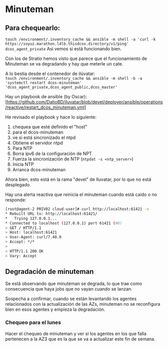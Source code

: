 # Minuteman

## Para chequearlo:  
`touch /environment/.inventory_cache && ansible -m shell -a 'curl -k https://soyuz.marathon.l4lb.thisdcos.directory/v1/ping' dcos_agent_private`
    Asi vemos si está funcionando bien.

Con los de Stratio hemos visto que parece que el funcionamiento de Minuteman se va degradando y hay que meterle un cate.

A lo bestia desde el contenedor de ilúvatar:  
`touch /environment/.inventory_cache && ansible -m shell -b -a 'systemctl restart dcos-minuteman' 'dcos_agent_private,dcos_agent_public,dcos_master'`

Hay un playbook de ansible (by Oscar):
[https://github.com/DatioBD/iluvatar/blob/devel/deployer/ansible/operations/reactive/restart_dcos_minuteman.yml]

He revisado el playbook y hace lo siguiente:
1. chequea que esté definido el "host"
2. para el dcos-minuteman
3. ve si está sincronizado el ntpd
4. Obtiene el servidor ntpd
5. Para NTP
6. Borra ipv6 de la configuración de NPT
7. Fuerza la sincronización de NTP (`ntpdat -s <ntp_server>`)
8. Inicia NTP
9. Arranca dcos-minuteman

Ahora bien, esto está en la rama "devel" de Iluvatar, por lo que no está desplegado.

Hay una alerta reactiva que reinicia el minuteman cuando está caido o no responde:

~~~ bash
[root@agent-2 PRIV02 cloud-user]# curl http://localhost:61421 -v
* Rebuilt URL to: http://localhost:61421/
*   Trying 127.0.0.1...
* Connected to localhost (127.0.0.1) port 61421 (#0)
> GET / HTTP/1.1
> Host: localhost:61421
> User-Agent: curl/7.48.0
> Accept: */*
>
< HTTP/1.1 200 OK
< Vary: Accept
~~~

## Degradación de minuteman

Se está observando que minuteman se degrada, lo que trae como consecuencia que haya jobs que no vayan cuando se lanzan. 

Sospecha a confirmar, cuando se están levantando los agentes relacionados con la actualización de las AZs, minuteman no se reconfigura bien en esos agentes y empieza la degradación.

### Chequeo para el lunes

Hacer el chequeo de minuteman y ver si los agentes en los que falla pertenecen a la AZ3 que es la que se va a actualizar este fin de semana.
